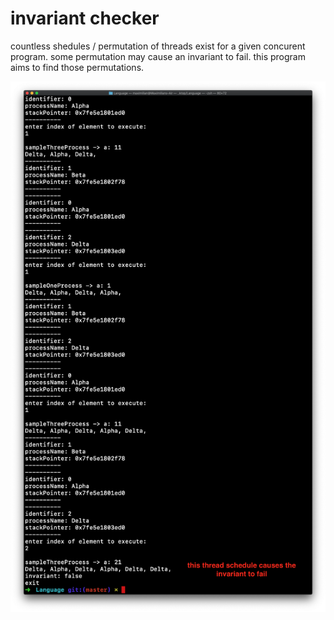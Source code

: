 # invariant checker

countless shedules / permutation of threads exist for a given concurent program. 
some permutation may cause an invariant to fail.
this program aims to find those permutations.

![example](example.png)
